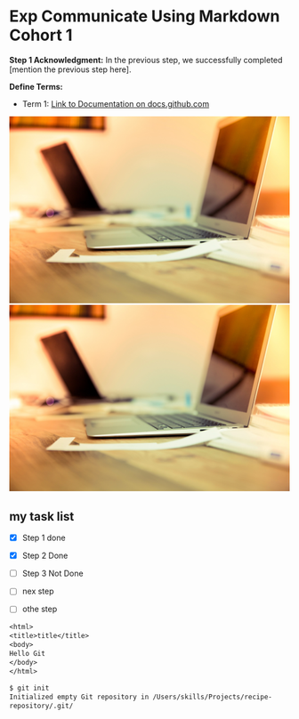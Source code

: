   # Exp Communicate Using Markdown Cohort 1

  **Step 1 Acknowledgment:** In the previous step, we successfully completed [mention the previous step here].

  **Define Terms:**
  - Term 1: [Link to Documentation on docs.github.com](https://docs.github.com/en/site-policy/github-terms/github-terms-of-service)

![My Image 1 2](https://raw.githubusercontent.com/Exp-Communicate-Using-Markdown-Cohort-1/series-communicate-using-markdown-Radindraarya4829/6b3d17a22e3f2deb837a7af02ba84542d7c2d288/file_example_JPG_500kB.jpg)
![This Is Image](file_example_JPG_500kB.jpg)



## my task list
- [x] Step 1 done
- [x] Step 2 Done
- [ ] Step 3 Not Done
- [ ] nex step
- [ ] othe step



```
<html>
<title>title</title>
<body>
Hello Git
</body>
</html>
```

```
$ git init
Initialized empty Git repository in /Users/skills/Projects/recipe-repository/.git/
```

